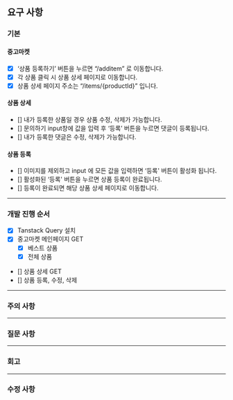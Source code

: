 ## 요구 사항

### 기본

#### 중고마켓

- [x] ‘상품 등록하기’ 버튼을 누르면 “/additem” 로 이동합니다.
- [x] 각 상품 클릭 시 상품 상세 페이지로 이동합니다.
- [x] 상품 상세 페이지 주소는 “/items/{productId}” 입니다.

#### 상품 상세

- [] 내가 등록한 상품일 경우 상품 수정, 삭제가 가능합니다.
- [] 문의하기 input창에 값을 입력 후 ‘등록’ 버튼을 누르면 댓글이 등록됩니다.
- [] 내가 등록한 댓글은 수정, 삭제가 가능합니다.

#### 상품 등록

- [] 이미지를 제외하고 input 에 모든 값을 입력하면 ‘등록' 버튼이 활성화 됩니다.
- [] 활성화된 ‘등록' 버튼을 누르면 상품 등록이 완료됩니다.
- [] 등록이 완료되면 해당 상품 상세 페이지로 이동합니다.

---

### 개발 진행 순서

- [x] Tanstack Query 설치
- [x] 중고마켓 메인페이지 GET
  - [x] 베스트 상품
  - [x] 전체 상품
- [] 상품 상세 GET
- [] 상품 등록, 수정, 삭제

---

### 주의 사항

---

### 질문 사항

---

### 회고

---

### 수정 사항

